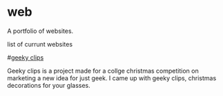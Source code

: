 # web
A portfolio of websites.

list of currunt websites

#<a href="https://coneastdev.github.io/web/geekyclips/">geeky clips</a>

Geeky clips is a project made for a collge christmas competition on marketing a new idea for just geek. I came up with geeky clips, christmas decorations for your glasses.
